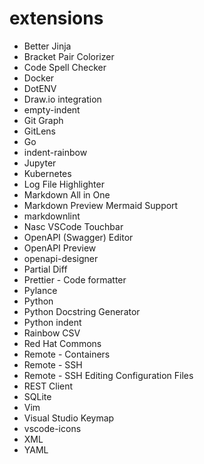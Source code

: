 # extensions

- Better Jinja
- Bracket Pair Colorizer
- Code Spell Checker
- Docker
- DotENV
- Draw.io integration
- empty-indent
- Git Graph
- GitLens
- Go
- indent-rainbow
- Jupyter
- Kubernetes
- Log File Highlighter
- Markdown All in One
- Markdown Preview Mermaid Support
- markdownlint
- Nasc VSCode Touchbar
- OpenAPI (Swagger) Editor
- OpenAPI Preview
- openapi-designer
- Partial Diff
- Prettier - Code formatter
- Pylance
- Python
- Python Docstring Generator
- Python indent
- Rainbow CSV
- Red Hat Commons
- Remote - Containers
- Remote - SSH
- Remote - SSH Editing Configuration Files
- REST Client
- SQLite
- Vim
- Visual Studio Keymap
- vscode-icons
- XML
- YAML
